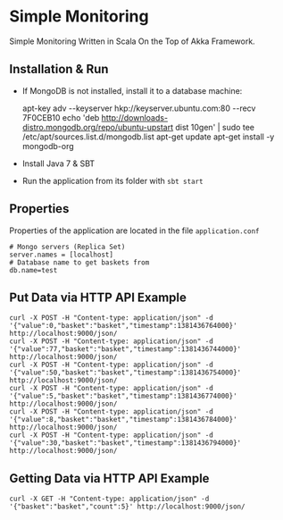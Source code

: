 Simple Monitoring
=====================================

Simple Monitoring Written in Scala On the Top of Akka Framework.

Installation & Run
------------------

* If MongoDB is not installed, install it to a database machine:


    apt-key adv --keyserver hkp://keyserver.ubuntu.com:80 --recv 7F0CEB10
    echo 'deb http://downloads-distro.mongodb.org/repo/ubuntu-upstart dist 10gen' | sudo tee /etc/apt/sources.list.d/mongodb.list
    apt-get update
    apt-get install -y mongodb-org

* Install Java 7 & SBT

* Run the application from its folder with `sbt start`



Properties
----------

Properties of the application are located in the file `application.conf`

    # Mongo servers (Replica Set)
    server.names = [localhost]
    # Database name to get baskets from
    db.name=test

Put Data via HTTP API Example
-----------------------------

    curl -X POST -H "Content-type: application/json" -d '{"value":0,"basket":"basket","timestamp":1381436764000}' http://localhost:9000/json/
    curl -X POST -H "Content-type: application/json" -d '{"value":77,"basket":"basket","timestamp":1381436744000}' http://localhost:9000/json/
    curl -X POST -H "Content-type: application/json" -d '{"value":50,"basket":"basket","timestamp":1381436754000}' http://localhost:9000/json/
    curl -X POST -H "Content-type: application/json" -d '{"value":5,"basket":"basket","timestamp":1381436774000}' http://localhost:9000/json/
    curl -X POST -H "Content-type: application/json" -d '{"value":8,"basket":"basket","timestamp":1381436784000}' http://localhost:9000/json/
    curl -X POST -H "Content-type: application/json" -d '{"value":30,"basket":"basket","timestamp":1381436794000}' http://localhost:9000/json/

Getting Data via HTTP API Example
--------------------

    curl -X GET -H "Content-type: application/json" -d '{"basket":"basket","count":5}' http://localhost:9000/json/

